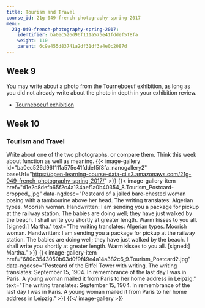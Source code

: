 ```yaml
---
title: Tourism and Travel
course_id: 21g-049-french-photography-spring-2017
menu:
  21g-049-french-photography-spring-2017:
    identifier: ba0ec526d96f111a575e41fddef5f8fa
    weight: 110
    parent: 6c9a455d83741a2df31df3a4e0c2087d
---
```

Week 9
------

You may write about a photo from the Tourneboeuf exhibition, as long as you did not already write about the photo in depth in your exhibition review.

*   [Tourneboeuf exhibition](https://mitmuseum.mit.edu/exhibition/tourneboeuf)

Week 10
-------

### Tourism and Travel

Write about one of the two photographs, or compare them. Think this week about function as well as meaning.
{{< image-gallery id="ba0ec526d96f111a575e41fddef5f8fa_nanogallery2" baseUrl="https://open-learning-course-data-ci.s3.amazonaws.com/21g-049-french-photography-spring-2017/" >}}
{{< image-gallery-item href="d1e2c8defb65f2c4a134aef1a0b40354_8.Tourism_Postcard-cropped_.jpg" data-ngdesc="Postcard of a jailed bare-chested woman posing with a tambourine above her head. The writing translates: Algerian types. Moorish woman. Handwritten: I am sending you a package for pickup at the railway station. The babies are doing well; they have just walked by the beach. I shall write you shortly at greater length. Warm kisses to you all. \[signed:\] Martha." text="The writing translates: Algerian types. Moorish woman. Handwritten: I am sending you a package for pickup at the railway station. The babies are doing well; they have just walked by the beach. I shall write you shortly at greater length. Warm kisses to you all. \[signed:\] Martha." >}}
{{< image-gallery-item href="680c3543050b63d0f9f49e4a14a382c6_9.Tourism_Postcard2.jpg" data-ngdesc="Postcard of the Eiffel Tower with writing. The writing translates: September 15, 1904. In remembrance of the last day I was in Paris. A young woman mailed it from Paris to her home address in Leipzig." text="The writing translates: September 15, 1904. In remembrance of the last day I was in Paris. A young woman mailed it from Paris to her home address in Leipzig." >}}
{{</ image-gallery >}}